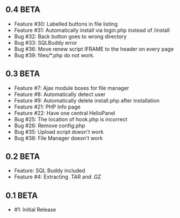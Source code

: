 ## 0.4 BETA ##
- Feature #30: Labelled buttons in file listing
- Feature #31: Automatically install via login.php instead of /install
- Bug #32: Back button goes to wrong directory
- Bug #33: SQLBuddy error
- Bug #36: Move renew script IFRAME to the header on every page
- Bug #39: files/*.php do not work.

## 0.3 BETA ##
- Feature #7: Ajax module boxes for file manager
- Feature #8: Automatically detect user
- Feature #9: Automatically delete install.php after installation
- Feature #21: PHP Info page
- Feature #22: Have one central HelioPanel
- Bug #25: The location of hook.php is incorrect
- Bug #26: Remove config.php
- Bug #35: Upload script doesn't work
- Bug #38: File Manager doesn't work

## 0.2 BETA ##
- Feature: SQL Buddy included
- Feature #4: Extracting .TAR and .GZ

## 0.1 BETA ##
- #1: Initial Release